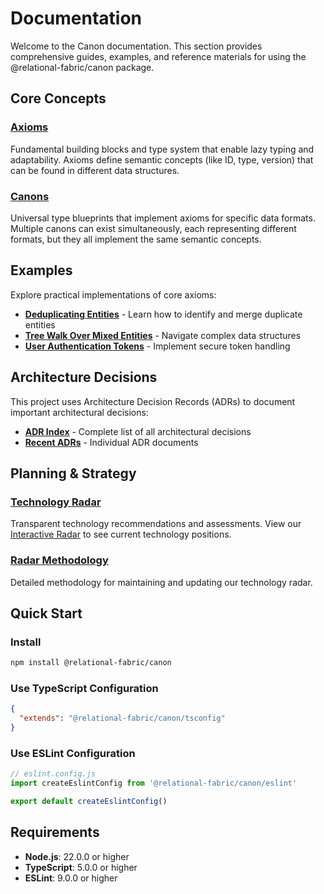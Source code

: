 # Documentation

Welcome to the Canon documentation. This section provides comprehensive guides, examples, and reference materials for using the @relational-fabric/canon package.

## Core Concepts

### [Axioms](./axioms.md)
Fundamental building blocks and type system that enable lazy typing and adaptability. Axioms define semantic concepts (like ID, type, version) that can be found in different data structures.

### [Canons](./canons.md)
Universal type blueprints that implement axioms for specific data formats. Multiple canons can exist simultaneously, each representing different formats, but they all implement the same semantic concepts.

## Examples

Explore practical implementations of core axioms:

- **[Deduplicating Entities](./examples/deduplicating-entities.md)** - Learn how to identify and merge duplicate entities
- **[Tree Walk Over Mixed Entities](./examples/tree-walk-over-mixed-entities.md)** - Navigate complex data structures
- **[User Authentication Tokens](./examples/user-authentication-tokens.md)** - Implement secure token handling

## Architecture Decisions

This project uses Architecture Decision Records (ADRs) to document important architectural decisions:

- **[ADR Index](./adrs.md)** - Complete list of all architectural decisions
- **[Recent ADRs](./adrs/)** - Individual ADR documents

## Planning & Strategy

### [Technology Radar](../planning/radar/)
Transparent technology recommendations and assessments. View our [Interactive Radar](../planning/radar/radar.html) to see current technology positions.

### [Radar Methodology](./radar-methodology.md)
Detailed methodology for maintaining and updating our technology radar.

## Quick Start

### Install

```bash
npm install @relational-fabric/canon
```

### Use TypeScript Configuration

```json
{
  "extends": "@relational-fabric/canon/tsconfig"
}
```

### Use ESLint Configuration

```javascript
// eslint.config.js
import createEslintConfig from '@relational-fabric/canon/eslint'

export default createEslintConfig()
```

## Requirements

- **Node.js**: 22.0.0 or higher
- **TypeScript**: 5.0.0 or higher  
- **ESLint**: 9.0.0 or higher